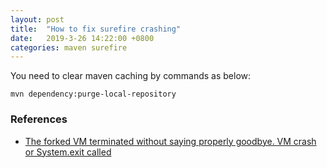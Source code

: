 ```yaml
---
layout: post
title:  "How to fix surefire crashing"
date:   2019-3-26 14:22:00 +0800
categories: maven surefire
---
```

You need to clear maven caching by commands as below:
```shell
mvn dependency:purge-local-repository
```
### References
- [The forked VM terminated without saying properly goodbye. VM crash or System.exit called](https://stackoverflow.com/questions/23260057/the-forked-vm-terminated-without-saying-properly-goodbye-vm-crash-or-system-exi/53070605)
